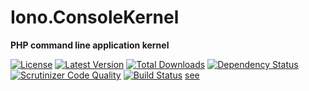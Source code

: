 Iono.ConsoleKernel
=====================================
**PHP command line application kernel**

[![License](http://img.shields.io/packagist/l/iono/console-kernel.svg?style=flat)](https://packagist.org/packages/iono/console-kernel)
[![Latest Version](http://img.shields.io/packagist/v/iono/console-kernel.svg?style=flat)](https://packagist.org/packages/iono/console-kernel)
[![Total Downloads](http://img.shields.io/packagist/dt/iono/console-kernel.svg?style=flat)](https://packagist.org/packages/iono/console-kernel)
[![Dependency Status](https://www.versioneye.com/user/projects/544cdb179fc4d5b70e000037/badge.svg?style=flat)](https://www.versioneye.com/user/projects/544cdb179fc4d5b70e000037)
[![Scrutinizer Code Quality](http://img.shields.io/scrutinizer/g/ytake/Iono.ConsoleKernel.svg?style=flat)](https://scrutinizer-ci.com/g/ytake/Iono.ConsoleKernel/?branch=master)
[![Build Status](http://img.shields.io/travis/ytake/Iono.ConsoleKernel/master.svg?style=flat)](https://travis-ci.org/ytake/Iono.ConsoleKernel)
[see](https://github.com/ytake/Iono.ConsolePackage)
